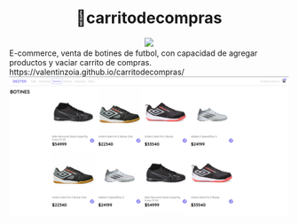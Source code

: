 
<div align='center'>
  
# 🛒carritodecompras
  <img src="https://skills.syvixor.com/api/icons?i=html,css3,javascript" > 
   <br>
</div>
E-commerce, venta de botines de futbol, con capacidad de agregar productos y vaciar carrito de compras.
https://valentinzoia.github.io/carritodecompras/

<img src='./images/shopping-cart-vanilla-js.png' />
